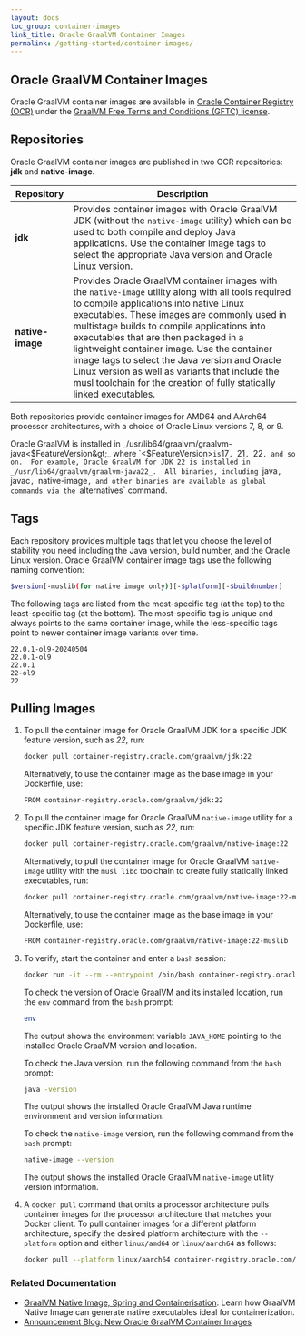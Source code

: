 ```yaml
---
layout: docs
toc_group: container-images
link_title: Oracle GraalVM Container Images
permalink: /getting-started/container-images/
---
```


## Oracle GraalVM Container Images

Oracle GraalVM container images are available in [Oracle Container Registry (OCR)](https://container-registry.oracle.com/ords/ocr/ba/graalvm) under the [GraalVM Free Terms and Conditions (GFTC) license](https://www.oracle.com/downloads/licenses/graal-free-license.html).

## Repositories

Oracle GraalVM container images are published in two OCR repositories: **jdk** and **native-image**. 

| Repository       | Description |
|------------------|-------------|
| **jdk**          | Provides container images with Oracle GraalVM JDK (without the `native-image` utility) which can be used to both compile and deploy Java applications. Use the container image tags to select the appropriate Java version and Oracle Linux version. |
| **native-image** | Provides Oracle GraalVM container images with the `native-image` utility along with all tools required to compile applications into native Linux executables. These images are commonly used in multistage builds to compile applications into executables that are then packaged in a lightweight container image. Use the container image tags to select the Java version and Oracle Linux version as well as variants that include the musl toolchain for the creation of fully statically linked executables. |

Both repositories provide container images for AMD64 and AArch64 processor architectures, with a choice of Oracle Linux versions 7, 8, or 9.

Oracle GraalVM is installed in _/usr/lib64/graalvm/graalvm-java&lt;$FeatureVersion&gt;_ where `<$FeatureVersion>` is `17`, `21`, `22`, and so on. 
For example, Oracle GraalVM for JDK 22 is installed in _/usr/lib64/graalvm/graalvm-java22_. 
All binaries, including `java`, `javac`, `native-image`, and other binaries are available as global commands via the `alternatives` command.

## Tags

Each repository provides multiple tags that let you choose the level of stability you need including the Java version, build number, and the Oracle Linux version. 
Oracle GraalVM container image tags use the following naming convention:

```bash
$version[-muslib(for native image only)][-$platform][-$buildnumber]
```

The following tags are listed from the most-specific tag (at the top) to the least-specific tag (at the bottom). 
The most-specific tag is unique and always points to the same container image, while the less-specific tags point to newer container image variants over time.

```
22.0.1-ol9-20240504
22.0.1-ol9
22.0.1
22-ol9
22
```

## Pulling Images

1. To pull the container image for Oracle GraalVM JDK for a specific JDK feature version, such as _22_, run:

    ```bash
    docker pull container-registry.oracle.com/graalvm/jdk:22
    ```
    
    Alternatively, to use the container image as the base image in your Dockerfile, use:
    
    ```bash
    FROM container-registry.oracle.com/graalvm/jdk:22
    ```

2.  To pull the container image for Oracle GraalVM `native-image` utility for a specific JDK feature version, such as _22_, run: 
    
    ```bash
    docker pull container-registry.oracle.com/graalvm/native-image:22
    ```

	Alternatively, to pull the container image for Oracle GraalVM `native-image` utility with the `musl libc` toolchain to create fully statically linked executables, run:
    
    ```bash
    docker pull container-registry.oracle.com/graalvm/native-image:22-muslib
    ```
    
    Alternatively, to use the container image as the base image in your Dockerfile, use:
    
    ```bash
    FROM container-registry.oracle.com/graalvm/native-image:22-muslib
    ```
    
3. To verify, start the container and enter a `bash` session:

    ```bash
    docker run -it --rm --entrypoint /bin/bash container-registry.oracle.com/graalvm/native-image:22
    ```

	To check the version of Oracle GraalVM and its installed location, run the `env` command from the `bash` prompt:

    ```bash
    env
    ```
    
    The output shows the environment variable `JAVA_HOME` pointing to the installed Oracle GraalVM version and location.

	To check the Java version, run the following command from the `bash` prompt:
    
    ```bash
    java -version
    ```
    
    The output shows the installed Oracle GraalVM Java runtime environment and version information.
    
    To check the `native-image` version, run the following command from the `bash` prompt:
    
    ```bash
    native-image --version
    ```
    
    The output shows the installed Oracle GraalVM `native-image` utility version information.
    
4. A `docker pull` command that omits a processor architecture pulls container images for the processor architecture that matches your Docker client. 
To pull container images for a different platform architecture, specify the desired platform architecture with the `--platform` option and either `linux/amd64` or `linux/aarch64` as follows:

    ```bash
    docker pull --platform linux/aarch64 container-registry.oracle.com/graalvm/native-image:22
    ```

### Related Documentation

- [GraalVM Native Image, Spring and Containerisation](https://luna.oracle.com/lab/fdfd090d-e52c-4481-a8de-dccecdca7d68): Learn how GraalVM Native Image can generate native executables ideal for containerization.
- [Announcement Blog: New Oracle GraalVM Container Images](https://blogs.oracle.com/java/post/new-oracle-graalvm-container-images)

